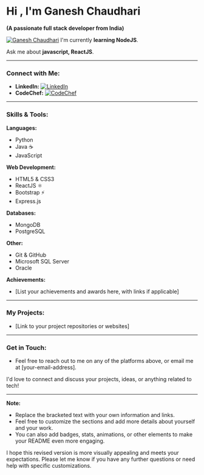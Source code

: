 # Hi , I'm Ganesh Chaudhari

**(A passionate full stack developer from India)**

[![Ganesh Chaudhari](https://your-image-url.com)](https://your-website-or-profile-link.com) I'm currently **learning NodeJS**. 

 Ask me about **javascript, ReactJS**. 

---

### Connect with Me:

* **LinkedIn:** [![LinkedIn](https://raw.githubusercontent.com/rahuldkjain/github-profile-readme-generator/master/src/images/icons/Social/linked-in-alt.svg)](https://linkedin.com/in/your-linkedin-profile/)
* **CodeChef:** [![CodeChef](https://cdn.jsdelivr.net/npm/simple-icons@3.1.0/icons/codechef.svg)](https://www.codechef.com/users/your-codechef-username)

---

### Skills & Tools:

**Languages:**

* Python 
* Java ☕️
* JavaScript 

**Web Development:**

* HTML5 & CSS3 
* ReactJS ⚛️
* Bootstrap ⚡️
* Express.js 

**Databases:**

* MongoDB 
* PostgreSQL 

**Other:**

* Git & GitHub 
* Microsoft SQL Server 
* Oracle 

**Achievements:**

* [List your achievements and awards here, with links if applicable]

---

### My Projects:

* [Link to your project repositories or websites]

---

### Get in Touch:

* Feel free to reach out to me on any of the platforms above, or email me at [your-email-address].

I'd love to connect and discuss your projects, ideas, or anything related to tech!

---

**Note:**

* Replace the bracketed text with your own information and links.
* Feel free to customize the sections and add more details about yourself and your work.
* You can also add badges, stats, animations, or other elements to make your README even more engaging.

I hope this revised version is more visually appealing and meets your expectations. Please let me know if you have any further questions or need help with specific customizations.

